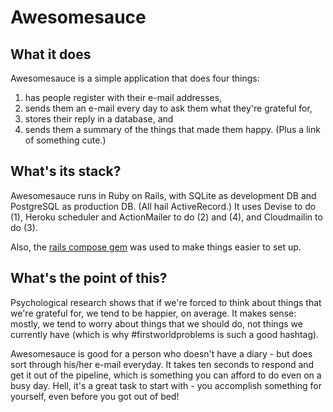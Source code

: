 # Awesomesauce

## What it does
Awesomesauce is a simple application that does four things:
1. has people register with their e-mail addresses,
2. sends them an e-mail every day to ask them what they're grateful for,
3. stores their reply in a database, and
4. sends them a summary of the things that made them happy. (Plus a link of something cute.)

## What's its stack?
Awesomesauce runs in Ruby on Rails, with SQLite as development DB and PostgreSQL as production DB. (All hail ActiveRecord.) It uses Devise to do (1), Heroku scheduler and ActionMailer to do (2) and (4), and Cloudmailin to do (3).

Also, the [rails compose gem](https://github.com/RailsApps/rails-composer) was used to make things easier to set up.

## What's the point of this?
Psychological research shows that if we're forced to think about things that we're grateful for, we tend to be happier, on average. It makes sense: mostly, we tend to worry about things that we should do, not things we currently have (which is why #firstworldproblems is such a good hashtag).

Awesomesauce is good for a person who doesn't have a diary - but does sort through his/her e-mail everyday. It takes ten seconds to respond and get it out of the pipeline, which is something you can afford to do even on a busy day. Hell, it's a great task to start with - you accomplish something for yourself, even before you got out of bed!
